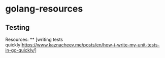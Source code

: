 # golang-resources


## Testing
Resources:
** [writing tests quickly|https://www.kaznacheev.me/posts/en/how-i-write-my-unit-tests-in-go-quickly/]

